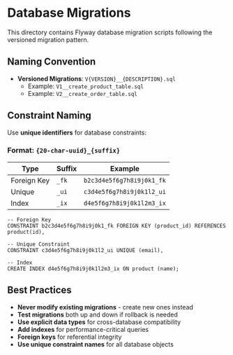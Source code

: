 # Database Migrations

This directory contains Flyway database migration scripts following the versioned migration pattern.

## Naming Convention

- **Versioned Migrations**: `V{VERSION}__{DESCRIPTION}.sql`
  - Example: `V1__create_product_table.sql`
  - Example: `V2__create_order_table.sql`

## Constraint Naming

Use **unique identifiers** for database constraints:

### Format: `{20-char-uuid}_{suffix}`

| Type | Suffix | Example |
|------|--------|---------|
| Foreign Key | `_fk` | `b2c3d4e5f6g7h8i9j0k1_fk` |
| Unique | `_ui` | `c3d4e5f6g7h8i9j0k1l2_ui` |
| Index | `_ix` | `d4e5f6g7h8i9j0k1l2m3_ix` |

```
-- Foreign Key
CONSTRAINT b2c3d4e5f6g7h8i9j0k1_fk FOREIGN KEY (product_id) REFERENCES product(id),

-- Unique Constraint
CONSTRAINT c3d4e5f6g7h8i9j0k1l2_ui UNIQUE (email),

-- Index
CREATE INDEX d4e5f6g7h8i9j0k1l2m3_ix ON product (name);
```

## Best Practices

- **Never modify existing migrations** - create new ones instead
- **Test migrations** both up and down if rollback is needed
- **Use explicit data types** for cross-database compatibility
- **Add indexes** for performance-critical queries
- **Foreign keys** for referential integrity
- **Use unique constraint names** for all database objects
